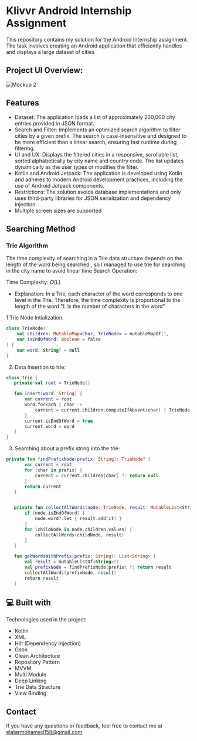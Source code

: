 
# Klivvr Android Internship Assignment

This repository contains my solution for the Android Internship assignment. The task involves creating an Android application that efficiently handles and displays a large dataset of cities

## Project UI Overview:
![Mockup 2](https://github.com/user-attachments/assets/eaf305fa-b599-4223-873a-8d5b7ab78ba1)


## Features

- Dataset: The application loads a list of approximately 200,000 city entries provided in JSON format.
- Search and Filter: Implements an optimized search algorithm to filter cities by a given prefix. The search is case-insensitive and designed to be more efficient than a linear search, ensuring fast runtime during filtering.
- UI and UX: Displays the filtered cities in a responsive, scrollable list, sorted alphabetically by city name and country code. The list updates dynamically as the user types or modifies the filter.
- Kotlin and Android Jetpack: The application is developed using Kotlin and adheres to modern Android development practices, including the use of Android Jetpack components.
- Restrictions: The solution avoids database implementations and only uses third-party libraries for JSON serialization and dependency injection.
- Multiple screen sizes are supported

## Searching Method

### Trie Algorithm
The time complexity of searching in a Trie data structure depends on the length of the word being searched , so I managed to use trie for searching in the city name to avoid linear time
Search Operation:

Time Complexity: 
𝑂(𝐿) 
- Explanation: In a Trie, each character of the word corresponds to one level in the Trie. Therefore, the time complexity is proportional to the length of the word 
"L is the number of characters in the word"

1.Trie Node Intialization: 
```Kotlin
class TrieNode(
    val children: MutableMap<Char, TrieNode> = mutableMapOf(),
    var isEndOfWord: Boolean = false
) {
    var word: String? = null
}
```
 2. Data Insertion to trie:

 ```Kotlin
class Trie {
    private val root = TrieNode()

    fun insert(word: String) {
        var current = root
        word.forEach { char ->
            current = current.children.computeIfAbsent(char) { TrieNode() }
        }
        current.isEndOfWord = true
        current.word = word
    }
}
```
 3. Searching about a prefix string into the trie:

 ```Kotlin
 private fun findPrefixNode(prefix: String): TrieNode? {
        var current = root
        for (char in prefix) {
            current = current.children[char] ?: return null
        }
        return current
    }


    private fun collectAllWords(node: TrieNode, result: MutableList<String>) {
        if (node.isEndOfWord) {
            node.word?.let { result.add(it) }
        }
        for (childNode in node.children.values) {
            collectAllWords(childNode, result)
        }
    }

    fun getWordsWithPrefix(prefix: String): List<String> {
        val result = mutableListOf<String>()
        val prefixNode = findPrefixNode(prefix) ?: return result
        collectAllWords(prefixNode, result)
        return result
    }
``` 
<h2>💻 Built with</h2>

Technologies used in the project:

*   Kotlin
*   XML
*   Hilt (Dependency Injection)
*   Gson
*   Clean Architecture
*   Repository Pattern
*   MVVM
*   Multi Module
*   Deep Linking
*   Trie Data Stracture
*   View Binding



## Contact
If you have any questions or feedback, feel free to contact me at elatarmohamed158@gmail.com
